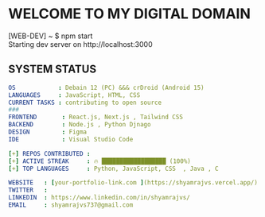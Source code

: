 # WELCOME TO MY DIGITAL DOMAIN 

[WEB-DEV] ~ $ npm start  
Starting dev server on http://localhost:3000

## SYSTEM STATUS
```yml
OS            : Debain 12 (PC) &&& crDroid (Android 15)  
LANGUAGES     : JavaScript, HTML, CSS
CURRENT TASKS : contributing to open source  
###
FRONTEND       : React.js, Next.js , Tailwind CSS  
BACKEND        : Node.js , Python Djnago
DESIGN         : Figma
IDE            : Visual Studio Code  

[+] REPOS CONTRIBUTED : 
[+] ACTIVE STREAK     : 🔥 ██████████████████ (100%)  
[+] TOP LANGUAGES     : Python, JavaScript, CSS  , Java , C

WEBSITE   : [your-portfolio-link.com ](https://shyamrajvs.vercel.app/) 
TWITTER   :   
LINKEDIN  : https://www.linkedin.com/in/shyamrajvs/  
EMAIL     : shyamrajvs737@gmail.com  
